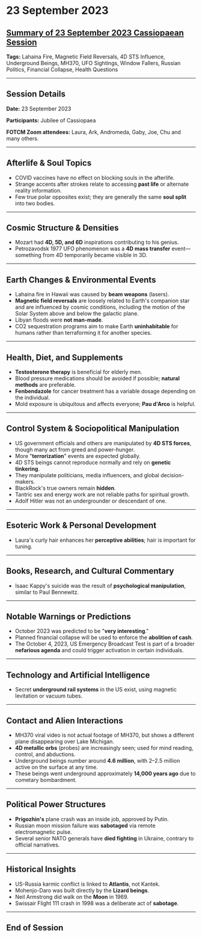 # 23 September 2023

## [Summary of 23 September 2023 Cassiopaean Session](https://cassiopaea.org/forum/threads/session-23-september-2023.53808/)

**Tags:** Lahaina Fire, Magnetic Field Reversals, 4D STS Influence, Underground Beings, MH370, UFO Sightings, Window Fallers, Russian Politics, Financial Collapse, Health Questions

---

## Session Details

**Date:** 23 September 2023

**Participants:** Jubilee of Cassiopaea

**FOTCM Zoom attendees:** Laura, Ark, Andromeda, Gaby, Joe, Chu and many others.

---

## Afterlife & Soul Topics

- COVID vaccines have no effect on blocking souls in the afterlife.
- Strange accents after strokes relate to accessing **past life** or alternate reality information.
- Few true polar opposites exist; they are generally the same **soul split** into two bodies.

---

## Cosmic Structure & Densities

- Mozart had **4D, 5D, and 6D** inspirations contributing to his genius.
- Petrozavodsk 1977 UFO phenomenon was a **4D mass transfer** event—something from 4D temporarily became visible in 3D.

---

## Earth Changes & Environmental Events

- Lahaina fire in Hawaii was caused by **beam weapons** (lasers).
- **Magnetic field reversals** are loosely related to Earth's companion star and are influenced by cosmic conditions, including the motion of the Solar System above and below the galactic plane.
- Libyan floods were **not man-made**.
- CO2 sequestration programs aim to make Earth **uninhabitable** for humans rather than terraforming it for another species.

---

## Health, Diet, and Supplements

- **Testosterone therapy** is beneficial for elderly men.
- Blood pressure medications should be avoided if possible; **natural methods** are preferable.
- **Fenbendazole** for cancer treatment has a variable dosage depending on the individual.
- Mold exposure is ubiquitous and affects everyone; **Pau d'Arco** is helpful.

---

## Control System & Sociopolitical Manipulation

- US government officials and others are manipulated by **4D STS forces**, though many act from greed and power-hunger.
- More "**terrorization**" events are expected globally.
- 4D STS beings cannot reproduce normally and rely on **genetic tinkering**.
- They manipulate politicians, media influencers, and global decision-makers.
- BlackRock's true owners remain **hidden**.
- Tantric sex and energy work are not reliable paths for spiritual growth.
- Adolf Hitler was not an undergrounder or descendant of one.

---

## Esoteric Work & Personal Development

- Laura's curly hair enhances her **perceptive abilities**; hair is important for tuning.

---

## Books, Research, and Cultural Commentary

- Isaac Kappy's suicide was the result of **psychological manipulation**, similar to Paul Bennewitz.

---

## Notable Warnings or Predictions

- October 2023 was predicted to be "**very interesting**."
- Planned financial collapse will be used to enforce the **abolition of cash**.
- The October 4, 2023, US Emergency Broadcast Test is part of a broader **nefarious agenda** and could trigger activation in certain individuals.

---

## Technology and Artificial Intelligence

- Secret **underground rail systems** in the US exist, using magnetic levitation or vacuum tubes.

---

## Contact and Alien Interactions

- MH370 viral video is not actual footage of MH370, but shows a different plane disappearing over Lake Michigan.
- **4D metallic orbs** (probes) are increasingly seen; used for mind reading, control, and abductions.
- Underground beings number around **4.6 million**, with 2–2.5 million active on the surface at any time.
- These beings went underground approximately **14,000 years ago** due to cometary bombardment.

---

## Political Power Structures

- **Prigozhin's** plane crash was an inside job, approved by Putin.
- Russian moon mission failure was **sabotaged** via remote electromagnetic pulse.
- Several senior NATO generals have **died fighting** in Ukraine, contrary to official narratives.

---

## Historical Insights

- US-Russia karmic conflict is linked to **Atlantis**, not Kantek.
- Mohenjo-Daro was built directly by the **Lizard beings**.
- Neil Armstrong did walk on the **Moon** in 1969.
- Swissair Flight 111 crash in 1998 was a deliberate act of **sabotage**.

---

## End of Session
